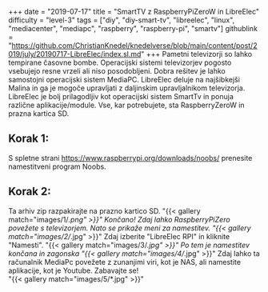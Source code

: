 +++
date = "2019-07-17"
title = "SmartTV z RaspberryPiZeroW in LibreElec"
difficulty = "level-3"
tags = ["diy", "diy-smart-tv", "libreelec", "linux", "mediacenter", "mediapc", "raspberry", "raspberry-pi", "smartv"]
githublink = "https://github.com/ChristianKnedel/knedelverse/blob/main/content/post/2019/july/20190717-LibreElec/index.sl.md"
+++
Pametni televizorji so lahko tempirane časovne bombe. Operacijski sistemi televizorjev pogosto vsebujejo resne vrzeli ali niso posodobljeni. Dobra rešitev je lahko samostojni operacijski sistem MediaPC. LibreElec deluje na najšibkejši Malina in ga je mogoče upravljati z daljinskim upravljalnikom televizorja. LibreElec je bolj prilagodljiv kot operacijski sistem SmartTv in ponuja različne aplikacije/module. Vse, kar potrebujete, sta RaspberryZeroW in prazna kartica SD.
## Korak 1:
S spletne strani https://www.raspberrypi.org/downloads/noobs/ prenesite namestitveni program Noobs.
## Korak 2:
Ta arhiv zip razpakirajte na prazno kartico SD.
"{{< gallery match="images/1/*.png" >}}"
Končano! Zdaj lahko RaspberryPiZero povežete s televizorjem. Nato se prikaže meni za namestitev.
"{{< gallery match="images/2/*.jpg" >}}"
Zdaj izberite "LibreElec RPI" in kliknite "Namesti".
"{{< gallery match="images/3/*.jpg" >}}"
Po tem je namestitev končana in zagonska
"{{< gallery match="images/4/*.jpg" >}}"
Zdaj lahko ta računalnik MediaPc povežete z zunanjimi viri, kot je NAS, ali namestite aplikacije, kot je Youtube. Zabavajte se!   
"{{< gallery match="images/5/*.jpg" >}}"
